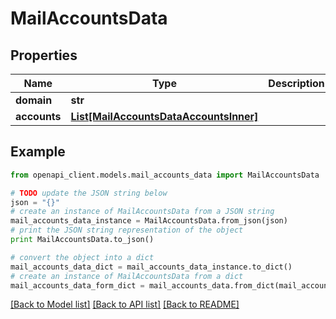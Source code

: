 # MailAccountsData


## Properties
Name | Type | Description | Notes
------------ | ------------- | ------------- | -------------
**domain** | **str** |  | [optional] 
**accounts** | [**List[MailAccountsDataAccountsInner]**](MailAccountsDataAccountsInner.md) |  | [optional] 

## Example

```python
from openapi_client.models.mail_accounts_data import MailAccountsData

# TODO update the JSON string below
json = "{}"
# create an instance of MailAccountsData from a JSON string
mail_accounts_data_instance = MailAccountsData.from_json(json)
# print the JSON string representation of the object
print MailAccountsData.to_json()

# convert the object into a dict
mail_accounts_data_dict = mail_accounts_data_instance.to_dict()
# create an instance of MailAccountsData from a dict
mail_accounts_data_form_dict = mail_accounts_data.from_dict(mail_accounts_data_dict)
```
[[Back to Model list]](../README.md#documentation-for-models) [[Back to API list]](../README.md#documentation-for-api-endpoints) [[Back to README]](../README.md)


